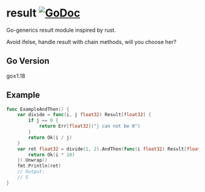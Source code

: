 # result [![GoDoc](https://img.shields.io/badge/godoc-reference-blue.svg?style=flat-square)](https://pkg.go.dev/github.com/henrylee2cn/result)
Go-generics result module inspired by rust.

Avoid ifelse, handle result with chain methods, will you choose her?

## Go Version

go≥1.18

## Example

```go
func ExampleAndThen() {
	var divide = func(i, j float32) Result[float32] {
		if j == 0 {
			return Err[float32]("j can not be 0")
		}
		return Ok(i / j)
	}
	var ret float32 = divide(1, 2).AndThen(func(i float32) Result[float32] {
		return Ok(i * 10)
	}).Unwrap()
	fmt.Println(ret)
	// Output:
	// 5
}
```
